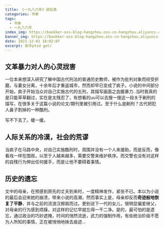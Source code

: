 ```yaml
---
title: 《一九八六年》读后感
categories: 书单
tags:
  - 书单
  - 一九八六年
index_img: https://baokker-oss-blog-hangzhou.oss-cn-hangzhou.aliyuncs.com/cdn_for_blog/blog_imgs/pexels-edson-de-assis-8030860.jpg
banner_img: https://baokker-oss-blog-hangzhou.oss-cn-hangzhou.aliyuncs.com/cdn_for_blog/blog_imgs/pexels-edson-de-assis-8030860.jpg
date: 2021-12-02 18:02:07
excerpt: 余华ptsd get√
---
```


## 文革暴力对人的心灵戕害

一位本来想深入研究了解中国古代刑法的普通历史教师，被作为批判对象而经受折磨，与妻女分离，十余年后才重返城市，然而却早已变成了疯子。小说的中间部分开始，疯子开始当众对自己实施古代的五刑，其描写画面之血腥暴力..当时我真的是只能草草翻过，实在是太残忍了，有想看的uu可以去搜一搜这一段关于劓刑的描写，在很多关于这篇小说的论文/期刊里被引用过。至于什么是劓刑？古代把犯人鼻子割掉的一种酷刑。

写不下去了。缓一缓。



## 人际关系的冷漠，社会的荒谬

当疯子在马路中央，对自己实施酷刑时，周围并没有一个人来援助，而是反而，像看戏一样在围观，以至于人越来越多，需要交警来维护秩序。而交警也没有对这样的自残行为伸出任何援手，而是让他不要碍着事情。



## 历史的遗忘

文中的母亲，在预感到原先的丈夫到来时，一度精神发作，紧张不已。本以为小说的最后会迎来她的崩溃，带来小说的高潮，然而事实上是，母亲却反而**奇迹般地恢复了平静**，并与之前的流浪汉擦肩而过。更别说下一代的女儿，很明显偏爱继父，对母亲的行为感到烦躁，对这样的记忆早就忘得一干二净。是的，最可怕的是遗忘，通过政治的巧妙遮掩，时间的悄然流逝，武力的强制作用，有些统治阶级不愿为人所知的事情，正在被悄悄地抹去痕迹...
